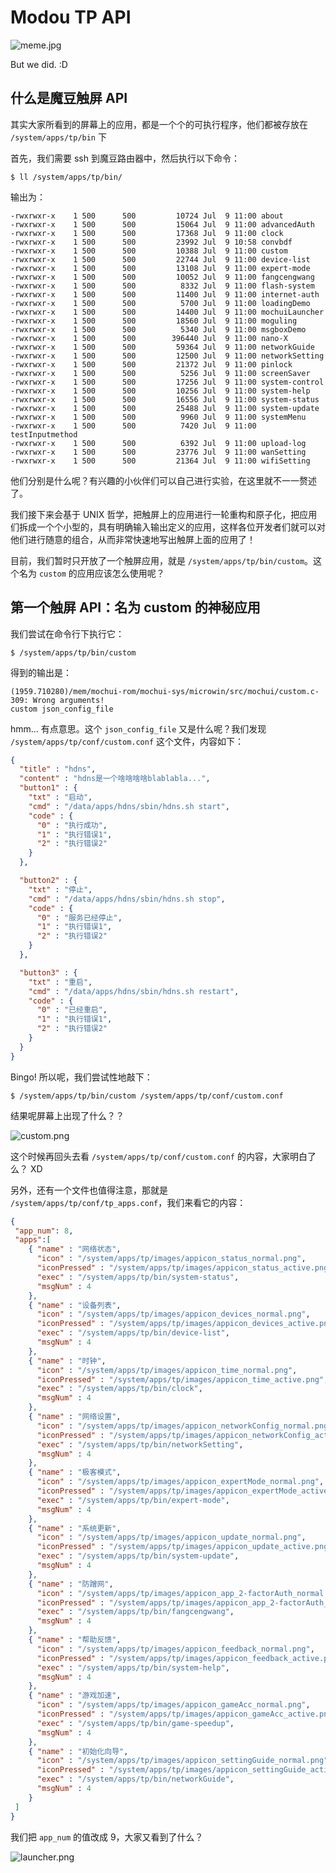 # Modou TP API

![meme.jpg](meme.jpg)

But we did. :D

## 什么是魔豆触屏 API

其实大家所看到的屏幕上的应用，都是一个个的可执行程序，他们都被存放在 `/system/apps/tp/bin` 下

首先，我们需要 ssh 到魔豆路由器中，然后执行以下命令：

    $ ll /system/apps/tp/bin/

输出为：

```
-rwxrwxr-x    1 500      500         10724 Jul  9 11:00 about
-rwxrwxr-x    1 500      500         15064 Jul  9 11:00 advancedAuth
-rwxrwxr-x    1 500      500         17368 Jul  9 11:00 clock
-rwxrwxr-x    1 500      500         23992 Jul  9 10:58 convbdf
-rwxrwxr-x    1 500      500         10388 Jul  9 11:00 custom
-rwxrwxr-x    1 500      500         22744 Jul  9 11:00 device-list
-rwxrwxr-x    1 500      500         13108 Jul  9 11:00 expert-mode
-rwxrwxr-x    1 500      500         10052 Jul  9 11:00 fangcengwang
-rwxrwxr-x    1 500      500          8332 Jul  9 11:00 flash-system
-rwxrwxr-x    1 500      500         11400 Jul  9 11:00 internet-auth
-rwxrwxr-x    1 500      500          5700 Jul  9 11:00 loadingDemo
-rwxrwxr-x    1 500      500         14400 Jul  9 11:00 mochuiLauncher
-rwxrwxr-x    1 500      500         18560 Jul  9 11:00 moguling
-rwxrwxr-x    1 500      500          5340 Jul  9 11:00 msgboxDemo
-rwxrwxr-x    1 500      500        396440 Jul  9 11:00 nano-X
-rwxrwxr-x    1 500      500         59364 Jul  9 11:00 networkGuide
-rwxrwxr-x    1 500      500         12500 Jul  9 11:00 networkSetting
-rwxrwxr-x    1 500      500         21372 Jul  9 11:00 pinlock
-rwxrwxr-x    1 500      500          5256 Jul  9 11:00 screenSaver
-rwxrwxr-x    1 500      500         17256 Jul  9 11:00 system-control
-rwxrwxr-x    1 500      500         10256 Jul  9 11:00 system-help
-rwxrwxr-x    1 500      500         16556 Jul  9 11:00 system-status
-rwxrwxr-x    1 500      500         25488 Jul  9 11:00 system-update
-rwxrwxr-x    1 500      500          9960 Jul  9 11:00 systemMenu
-rwxrwxr-x    1 500      500          7420 Jul  9 11:00 testInputmethod
-rwxrwxr-x    1 500      500          6392 Jul  9 11:00 upload-log
-rwxrwxr-x    1 500      500         23776 Jul  9 11:00 wanSetting
-rwxrwxr-x    1 500      500         21364 Jul  9 11:00 wifiSetting
```

他们分别是什么呢？有兴趣的小伙伴们可以自己进行实验，在这里就不一一赘述了。

我们接下来会基于 UNIX 哲学，把触屏上的应用进行一轮重构和原子化，把应用们拆成一个个小型的，具有明确输入输出定义的应用，这样各位开发者们就可以对他们进行随意的组合，从而非常快速地写出触屏上面的应用了！

目前，我们暂时只开放了一个触屏应用，就是 `/system/apps/tp/bin/custom`。这个名为 `custom` 的应用应该怎么使用呢？

## 第一个触屏 API：名为 custom 的神秘应用

我们尝试在命令行下执行它：

    $ /system/apps/tp/bin/custom

得到的输出是：

```
(1959.710280)/mem/mochui-rom/mochui-sys/microwin/src/mochui/custom.c-309: Wrong arguments!
custom json_config_file
```

hmm... 有点意思。这个 `json_config_file` 又是什么呢？我们发现 `/system/apps/tp/conf/custom.conf` 这个文件，内容如下：

```json
{
  "title" : "hdns",
  "content" : "hdns是一个啥啥啥啥blablabla...",
  "button1" : {
    "txt" : "启动",
    "cmd" : "/data/apps/hdns/sbin/hdns.sh start",
    "code" : {
      "0" : "执行成功",
      "1" : "执行错误1",
      "2" : "执行错误2"
    }
  },

  "button2" : {
    "txt" : "停止",
    "cmd" : "/data/apps/hdns/sbin/hdns.sh stop",
    "code" : {
      "0" : "服务已经停止",
      "1" : "执行错误1",
      "2" : "执行错误2"
    }
  },

  "button3" : {
    "txt" : "重启",
    "cmd" : "/data/apps/hdns/sbin/hdns.sh restart",
    "code" : {
      "0" : "已经重启",
      "1" : "执行错误1",
      "2" : "执行错误2"
    }
  }
}
```

Bingo! 所以呢，我们尝试性地敲下：

    $ /system/apps/tp/bin/custom /system/apps/tp/conf/custom.conf

结果呢屏幕上出现了什么？？

![custom.png](custom.png)

这个时候再回头去看 `/system/apps/tp/conf/custom.conf` 的内容，大家明白了么？ XD

另外，还有一个文件也值得注意，那就是 `/system/apps/tp/conf/tp_apps.conf`，我们来看它的内容：

```json
{
 "app_num": 8,
 "apps":[
    { "name" : "网络状态",
      "icon" : "/system/apps/tp/images/appicon_status_normal.png",
      "iconPressed" : "/system/apps/tp/images/appicon_status_active.png",
      "exec" : "/system/apps/tp/bin/system-status",
      "msgNum" : 4
    },   
    { "name" : "设备列表",
      "icon" : "/system/apps/tp/images/appicon_devices_normal.png",
      "iconPressed" : "/system/apps/tp/images/appicon_devices_active.png",
      "exec" : "/system/apps/tp/bin/device-list",
      "msgNum" : 4
    },  
    { "name" : "时钟",
      "icon" : "/system/apps/tp/images/appicon_time_normal.png",
      "iconPressed" : "/system/apps/tp/images/appicon_time_active.png",
      "exec" : "/system/apps/tp/bin/clock",
      "msgNum" : 4
    },
    { "name" : "网络设置",
      "icon" : "/system/apps/tp/images/appicon_networkConfig_normal.png",
      "iconPressed" : "/system/apps/tp/images/appicon_networkConfig_active.png",
      "exec" : "/system/apps/tp/bin/networkSetting",
      "msgNum" : 4
    },
    { "name" : "极客模式",
      "icon" : "/system/apps/tp/images/appicon_expertMode_normal.png",
      "iconPressed" : "/system/apps/tp/images/appicon_expertMode_active.png",
      "exec" : "/system/apps/tp/bin/expert-mode",
      "msgNum" : 4
    },   
    { "name" : "系统更新",
      "icon" : "/system/apps/tp/images/appicon_update_normal.png",
      "iconPressed" : "/system/apps/tp/images/appicon_update_active.png",
      "exec" : "/system/apps/tp/bin/system-update",
      "msgNum" : 4
    },
    { "name" : "防蹭网",
      "icon" : "/system/apps/tp/images/appicon_app_2-factorAuth_normal.png",
      "iconPressed" : "/system/apps/tp/images/appicon_app_2-factorAuth_active.png",
      "exec" : "/system/apps/tp/bin/fangcengwang",
      "msgNum" : 4
    },  
    { "name" : "帮助反馈",
      "icon" : "/system/apps/tp/images/appicon_feedback_normal.png",
      "iconPressed" : "/system/apps/tp/images/appicon_feedback_active.png",
      "exec" : "/system/apps/tp/bin/system-help",
      "msgNum" : 4
    },  
    { "name" : "游戏加速",
      "icon" : "/system/apps/tp/images/appicon_gameAcc_normal.png",
      "iconPressed" : "/system/apps/tp/images/appicon_gameAcc_active.png",
      "exec" : "/system/apps/tp/bin/game-speedup",
      "msgNum" : 4
    },   
    { "name" : "初始化向导",
      "icon" : "/system/apps/tp/images/appicon_settingGuide_normal.png",
      "iconPressed" : "/system/apps/tp/images/appicon_settingGuide_active.png",
      "exec" : "/system/apps/tp/bin/networkGuide",
      "msgNum" : 4
    }   
 ]
}
```

我们把 `app_num` 的值改成 9，大家又看到了什么？

![launcher.png](launcher.png)

